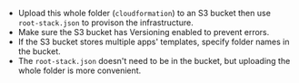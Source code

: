 - Upload this whole folder (`cloudformation`) to an S3 bucket then use `root-stack.json` to provison the infrastructure.
- Make sure the S3 bucket has Versioning enabled to prevent errors.
- If the S3 bucket stores multiple apps' templates, specify folder names in the bucket.
- The `root-stack.json` doesn't need to be in the bucket, but uploading the whole folder is more convenient.